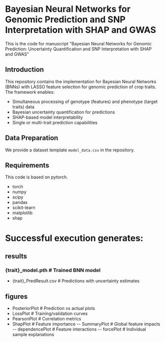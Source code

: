 # Bayesian Neural Networks for Genomic Prediction and SNP Interpretation with SHAP and GWAS
This is the code for manuscript "Bayesian Neural Networks for Genomic Prediction: Uncertainty Quantification and SNP Interpretation with SHAP and GWAS"

## Introduction
This repository contains the implementation for Bayesian Neural Networks (BNNs) with LASSO feature selection for genomic prediction of crop traits. The framework enables:
- Simultaneous processing of genotype (features) and phenotype (target traits) data
- Bayesian uncertainty quantification for predictions
- SHAP-based model interpretability
- Single or multi-trait prediction capabilities


## Data Preparation
We provide a dataset template `model_data.csv` in the repository. 

## Requirements
This code is based on pytorch.

- torch
- numpy
- scipy
- pandas
- scikit-learn
- matplotlib
- shap


# Successful execution generates:
## results
### {trait}_model.pth            # Trained BNN model
- {trait}_PredResult.csv      # Predictions with uncertainty estimates
## figures
- PosteriorPlot               # Prediction vs actual plots
- LossPlot                    # Training/validation curves
- PearsonPlot                 # Correlation metrics
- ShapPlot                    # Feature importance
-- SummaryPlot                # Global feature impacts
-- dependencePlot             # Feature interactions
-- forcePlot                  # Individual sample explanations
